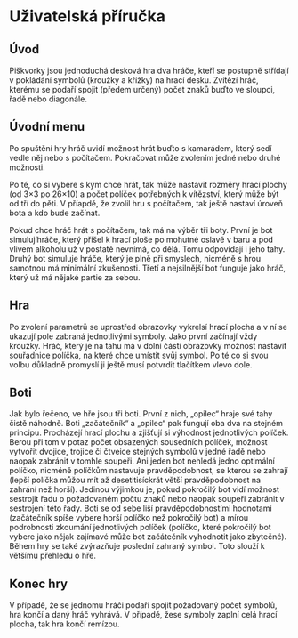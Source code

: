# Uživatelská příručka

## Úvod

Piškvorky jsou jednoduchá desková hra dva hráče, kteří se postupně střídají v pokládání symbolů (kroužky a křížky) na hrací desku. Zvítězí hráč, kterému se podaří spojit (předem určený) počet znaků buďto ve sloupci, řadě nebo diagonále.

## Úvodní menu

Po spuštění hry hráč uvidí možnost hrát buďto s kamarádem, který sedí vedle něj nebo s počítačem. Pokračovat může zvolením jedné nebo druhé možnosti.

Po té, co si vybere s kým chce hrát, tak může nastavit rozměry hrací plochy (od 3×3 po 26×10) a počet políček potřebných k vítězství, který může být od tří do pěti. V příapdě, že zvolil hru s počítačem, tak ještě nastaví úroveň bota a kdo bude začínat.

Pokud chce hráč hrát s počítačem, tak má na výběr tři boty. První je bot simulujíhráče, který přišel k hrací ploše po mohutné oslavě v baru a pod vlivem alkoholu už v postatě nevnímá, co dělá. Tomu odpovídají i jeho tahy. Druhý bot simuluje hráče, který je plně při smyslech, nicméně s hrou samotnou má minimální zkušenosti. Třetí a nejsilnější bot funguje jako hráč, který už má nějaké partie za sebou.

## Hra

Po zvolení parametrů se uprostřed obrazovky vykrelsí hrací plocha a v ní se ukazují pole zabraná jednotlivými symboly. Jako první začínají vždy kroužky. Hráč, který je na tahu má v dolní části obrazovky možnost nastavit souřadnice políčka, na které chce umístit svůj symbol. Po té co si svou volbu důkladně promyslí ji ještě musí potvrdit tlačítkem vlevo dole.

## Boti

Jak bylo řečeno, ve hře jsou tři boti. První z nich, „opilec“ hraje své tahy čistě náhodně. Boti „začátečník“ a „opilec“ pak fungují oba dva na stejném principu. Procházejí hrací plochu a zjišťují si výhodnost jednotlivých políček. Berou při tom v potaz počet obsazených sousedních políček, možnost vytvořit dvojice, trojice či čtveice stejných symbolů v jedné řadě nebo naopak zabránit v tomhle soupeři. Ani jeden bot nehledá jedno optimální políčko, nicméně políčkům nastavuje pravděpodobnost, se kterou se zahrají (lepší políčka můžou mít až desetitisíckrát větší pravděpodobnost na zahrání než horší). Jedinou výjimkou je, pokud pokročilý bot vidí možnost sestrojit řadu o požadovaném počtu znaků nebo naopak soupeři zabránit v sestrojení této řady. Boti se od sebe liší pravděpodobnostími hodnotami (začátečník spíše vybere horší políčko než pokročilý bot) a mírou podrobnosti zkoumání jednotlivých políček (políčko, které pokročilý bot vybere jako nějak zajímavé může bot začátečník vyhodnotit jako zbytečné).
Během hry se také zvýrazňuje poslední zahraný symbol. Toto slouží k většímu přehledu o hře.

## Konec hry

V případě, že se jednomu hráči podaří spojit požadovaný počet symbolů, hra končí a daný hráč vyhrává. V případě, žese symboly zaplní celá hrací plocha, tak hra končí remízou.
